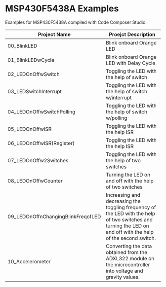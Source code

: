 # MSP430F5438A Examples
Examples for MSP430F5438A compiled with Code Composer Studio.


| Project Name  | Proejct Description   |
| ------------ | ------------ |
| 00_BlinkLED  | Blink onboard Orange LED   |
| 01_BlinkLEDwCycle | Blink onboard Orange LED with Delay Cycle |
| 02_LEDOnOffwSwitch  | Toggling the LED with the help of switch |
| 03_LEDSwitchInterrupt  | Toggling the LED with the help of switch w/interrupt |
| 04_LEDOnOffwSwitchPolling  | Toggling the LED with the help of switch w/polling |
| 05_LEDOnOffwISR  | Toggling the LED with the help ISR |
| 06_LEDOnOffwISR(Register)  | Toggling the LED with the help ISR |
| 07_LEDOnOffw2Switches  | Toggling the LED with the help of two switches |
| 08_LEDOnOffwCounter  | Turning the LED on and off with the help of two switches |
| 09_LEDOnOffnChangingBlinkFreqofLED  | Increasing and decreasing the toggling frequency of the LED with the help of two switches and turning the LED on and off with the help of the second switch. |
| 10_Accelerometer  | Converting the data obtained from the ADXL322 module on the microcontroller into voltage and gravity values. |
